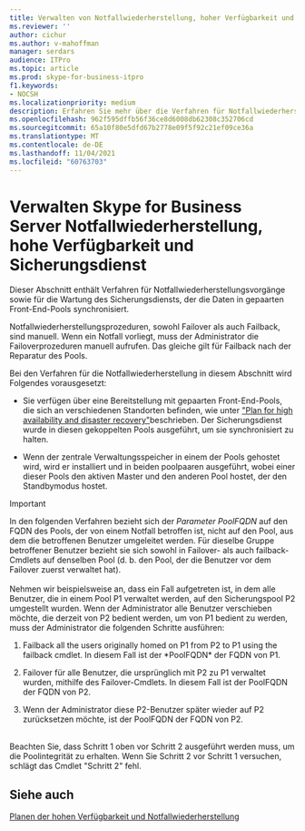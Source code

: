 ```yaml
---
title: Verwalten von Notfallwiederherstellung, hoher Verfügbarkeit und Sicherungsdienst
ms.reviewer: ''
author: cichur
ms.author: v-mahoffman
manager: serdars
audience: ITPro
ms.topic: article
ms.prod: skype-for-business-itpro
f1.keywords:
- NOCSH
ms.localizationpriority: medium
description: Erfahren Sie mehr über die Verfahren für Notfallwiederherstellungsvorgänge sowie für die Wartung des Sicherungsdiensts, der die Daten in gepaarten Front-End-Pools synchronisiert.
ms.openlocfilehash: 962f595dffb56f36ce8d6008db62308c352706cd
ms.sourcegitcommit: 65a10f80e5dfd67b2778e09f5f92c21ef09ce36a
ms.translationtype: MT
ms.contentlocale: de-DE
ms.lasthandoff: 11/04/2021
ms.locfileid: "60763703"
---
```

# <a name="managing-skype-for-business-server-disaster-recovery-high-availability-and-backup-service"></a>Verwalten Skype for Business Server Notfallwiederherstellung, hohe Verfügbarkeit und Sicherungsdienst

Dieser Abschnitt enthält Verfahren für Notfallwiederherstellungsvorgänge sowie für die Wartung des Sicherungsdiensts, der die Daten in gepaarten Front-End-Pools synchronisiert.

Notfallwiederherstellungsprozeduren, sowohl Failover als auch Failback, sind manuell. Wenn ein Notfall vorliegt, muss der Administrator die Failoverprozeduren manuell aufrufen. Das gleiche gilt für Failback nach der Reparatur des Pools.

Bei den Verfahren für die Notfallwiederherstellung in diesem Abschnitt wird Folgendes vorausgesetzt:

  - Sie verfügen über eine Bereitstellung mit gepaarten Front-End-Pools, die sich an verschiedenen Standorten befinden, wie unter ["Plan for high availability and disaster recovery"](../../plan-your-deployment/high-availability-and-disaster-recovery/high-availability-and-disaster-recovery.md)beschrieben. Der Sicherungsdienst wurde in diesen gekoppelten Pools ausgeführt, um sie synchronisiert zu halten.

  - Wenn der zentrale Verwaltungsspeicher in einem der Pools gehostet wird, wird er installiert und in beiden poolpaaren ausgeführt, wobei einer dieser Pools den aktiven Master und den anderen Pool hostet, der den Standbymodus hostet.

> [!IMPORTANT]
> In den folgenden Verfahren bezieht sich der *Parameter PoolFQDN* auf den FQDN des Pools, der von einem Notfall betroffen ist, nicht auf den Pool, aus dem die betroffenen Benutzer umgeleitet werden. Für dieselbe Gruppe betroffener Benutzer bezieht sie sich sowohl in Failover- als auch failback-Cmdlets auf denselben Pool (d. b. den Pool, der die Benutzer vor dem Failover zuerst verwaltet hat).<BR><br>Nehmen wir beispielsweise an, dass ein Fall aufgetreten ist, in dem alle Benutzer, die in einem Pool P1 verwaltet werden, auf den Sicherungspool P2 umgestellt wurden. Wenn der Administrator alle Benutzer verschieben möchte, die derzeit von P2 bedient werden, um von P1 bedient zu werden, muss der Administrator die folgenden Schritte ausführen: 
> <OL>
> <LI>
> <P>Failback all the users originally homed on P1 from P2 to P1 using the failback cmdlet. In diesem Fall ist der *PoolFQDN* der FQDN von P1.</P>
> <LI>
> <P>Failover für alle Benutzer, die ursprünglich mit P2 zu P1 verwaltet wurden, mithilfe des Failover-Cmdlets. In diesem Fall ist der PoolFQDN der FQDN von P2.</P>
> <LI>
> <P>Wenn der Administrator diese P2-Benutzer später wieder auf P2 zurücksetzen möchte, ist der PoolFQDN der FQDN von P2.</P></LI></OL><br>Beachten Sie, dass Schritt 1 oben vor Schritt 2 ausgeführt werden muss, um die Poolintegrität zu erhalten. Wenn Sie Schritt 2 vor Schritt 1 versuchen, schlägt das Cmdlet "Schritt 2" fehl.


## <a name="see-also"></a>Siehe auch

[Planen der hohen Verfügbarkeit und Notfallwiederherstellung](../../plan-your-deployment/high-availability-and-disaster-recovery/high-availability-and-disaster-recovery.md) 
  
